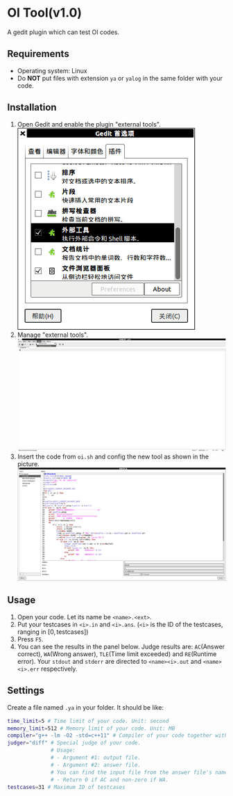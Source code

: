 # OI Tool(v1.0)

A gedit plugin which can test OI codes.

## Requirements

- Operating system: Linux
- Do **NOT** put files with extension `ya` or `yalog` in the same folder with your code.

## Installation

1. Open Gedit and enable the plugin "external tools".
   ![](0.png)
2. Manage "external tools".
   ![](2.png)
3. Insert the code from `oi.sh` and config the new tool as shown in the picture.
   ![](1.png)

## Usage

1. Open your code. Let its name be `<name>.<ext>`.
2. Put your testcases in `<i>.in` and `<i>.ans`. (`<i>` is the ID of the testcases, ranging in $[0,\mathrm{testcases}]$)
3. Press `F5`.
4. You can see the results in the panel below.
   Judge results are: `AC`(Answer correct), `WA`(Wrong answer), `TLE`(Time limit exceeded) and `RE`(Runtime error).
   Your `stdout` and `stderr` are directed to `<name><i>.out` and `<name><i>.err` respectively.

## Settings

Create a file named `.ya` in your folder. It should be like:

```sh
time_limit=5 # Time limit of your code. Unit: second
memory_limit=512 # Memory limit of your code. Unit: MB
compiler="g++ -lm -O2 -std=c++11" # Compiler of your code together with the arguments.
judger="diff" # Special judge of your code. 
              # Usage:
              # - Argument #1: output file.
              # - Argument #2: answer file.
			  # You can find the input file from the answer file's name.
              # - Return 0 if AC and non-zero if WA.
testcases=31 # Maximum ID of testcases
```